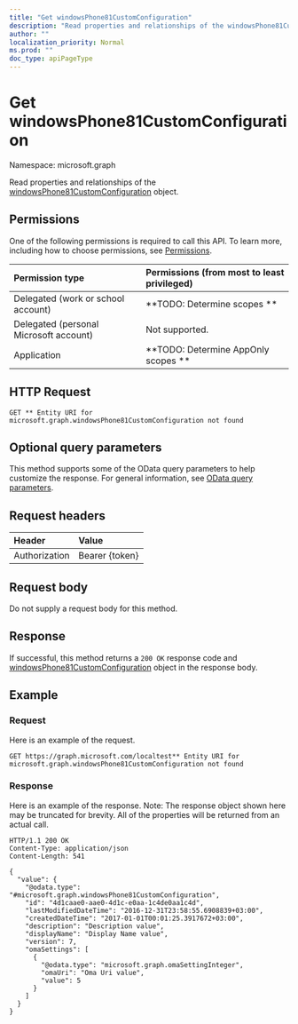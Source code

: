 ```yaml
---
title: "Get windowsPhone81CustomConfiguration"
description: "Read properties and relationships of the windowsPhone81CustomConfiguration object."
author: ""
localization_priority: Normal
ms.prod: ""
doc_type: apiPageType
---
```


# Get windowsPhone81CustomConfiguration

Namespace: microsoft.graph

Read properties and relationships of the [windowsPhone81CustomConfiguration](../resources/windowsphone81customconfiguration.md) object.

## Permissions
One of the following permissions is required to call this API. To learn more, including how to choose permissions, see [Permissions](/concepts/permissions-reference.md).

|Permission type|Permissions (from most to least privileged)|
|:---|:---|
|Delegated (work or school account)|**TODO: Determine scopes **|
|Delegated (personal Microsoft account)|Not supported.|
|Application|**TODO: Determine AppOnly scopes **|

## HTTP Request
<!-- {
  "blockType": "ignored"
}
-->
``` http
GET ** Entity URI for microsoft.graph.windowsPhone81CustomConfiguration not found
```

## Optional query parameters
This method supports some of the OData query parameters to help customize the response. For general information, see [OData query parameters](/graph/query-parameters).

## Request headers
|Header|Value|
|:---|:---|
|Authorization|Bearer {token}|

## Request body
Do not supply a request body for this method.

## Response
If successful, this method returns a `200 OK` response code and [windowsPhone81CustomConfiguration](../resources/windowsphone81customconfiguration.md) object in the response body.

## Example

### Request
Here is an example of the request.
<!-- {
  "blockType": "request",
  "name": "get_windowsphone81customconfiguration"
}
-->
``` http
GET https://graph.microsoft.com/localtest** Entity URI for microsoft.graph.windowsPhone81CustomConfiguration not found
```

### Response
Here is an example of the response. Note: The response object shown here may be truncated for brevity. All of the properties will be returned from an actual call.
<!-- {
  "blockType": "response",
  "truncated": true,
  "@odata.type": "microsoft.graph.windowsPhone81CustomConfiguration"
}
-->
``` http
HTTP/1.1 200 OK
Content-Type: application/json
Content-Length: 541

{
  "value": {
    "@odata.type": "#microsoft.graph.windowsPhone81CustomConfiguration",
    "id": "4d1caae0-aae0-4d1c-e0aa-1c4de0aa1c4d",
    "lastModifiedDateTime": "2016-12-31T23:58:55.6908839+03:00",
    "createdDateTime": "2017-01-01T00:01:25.3917672+03:00",
    "description": "Description value",
    "displayName": "Display Name value",
    "version": 7,
    "omaSettings": [
      {
        "@odata.type": "microsoft.graph.omaSettingInteger",
        "omaUri": "Oma Uri value",
        "value": 5
      }
    ]
  }
}
```

